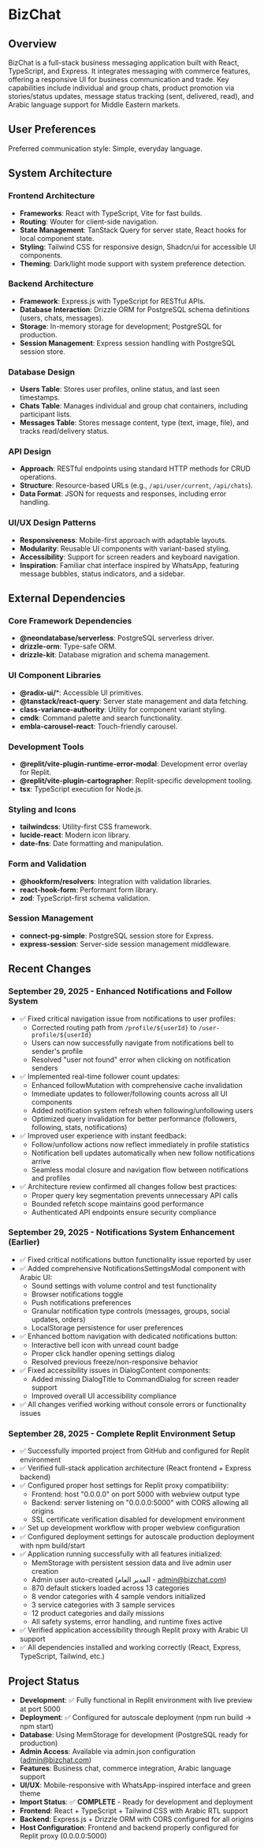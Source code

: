 # BizChat

## Overview

BizChat is a full-stack business messaging application built with React, TypeScript, and Express. It integrates messaging with commerce features, offering a responsive UI for business communication and trade. Key capabilities include individual and group chats, product promotion via stories/status updates, message status tracking (sent, delivered, read), and Arabic language support for Middle Eastern markets.

## User Preferences

Preferred communication style: Simple, everyday language.

## System Architecture

### Frontend Architecture
- **Frameworks**: React with TypeScript, Vite for fast builds.
- **Routing**: Wouter for client-side navigation.
- **State Management**: TanStack Query for server state, React hooks for local component state.
- **Styling**: Tailwind CSS for responsive design, Shadcn/ui for accessible UI components.
- **Theming**: Dark/light mode support with system preference detection.

### Backend Architecture
- **Framework**: Express.js with TypeScript for RESTful APIs.
- **Database Interaction**: Drizzle ORM for PostgreSQL schema definitions (users, chats, messages).
- **Storage**: In-memory storage for development; PostgreSQL for production.
- **Session Management**: Express session handling with PostgreSQL session store.

### Database Design
- **Users Table**: Stores user profiles, online status, and last seen timestamps.
- **Chats Table**: Manages individual and group chat containers, including participant lists.
- **Messages Table**: Stores message content, type (text, image, file), and tracks read/delivery status.

### API Design
- **Approach**: RESTful endpoints using standard HTTP methods for CRUD operations.
- **Structure**: Resource-based URLs (e.g., `/api/user/current`, `/api/chats`).
- **Data Format**: JSON for requests and responses, including error handling.

### UI/UX Design Patterns
- **Responsiveness**: Mobile-first approach with adaptable layouts.
- **Modularity**: Reusable UI components with variant-based styling.
- **Accessibility**: Support for screen readers and keyboard navigation.
- **Inspiration**: Familiar chat interface inspired by WhatsApp, featuring message bubbles, status indicators, and a sidebar.

## External Dependencies

### Core Framework Dependencies
- **@neondatabase/serverless**: PostgreSQL serverless driver.
- **drizzle-orm**: Type-safe ORM.
- **drizzle-kit**: Database migration and schema management.

### UI Component Libraries
- **@radix-ui/***: Accessible UI primitives.
- **@tanstack/react-query**: Server state management and data fetching.
- **class-variance-authority**: Utility for component variant styling.
- **cmdk**: Command palette and search functionality.
- **embla-carousel-react**: Touch-friendly carousel.

### Development Tools
- **@replit/vite-plugin-runtime-error-modal**: Development error overlay for Replit.
- **@replit/vite-plugin-cartographer**: Replit-specific development tooling.
- **tsx**: TypeScript execution for Node.js.

### Styling and Icons
- **tailwindcss**: Utility-first CSS framework.
- **lucide-react**: Modern icon library.
- **date-fns**: Date formatting and manipulation.

### Form and Validation
- **@hookform/resolvers**: Integration with validation libraries.
- **react-hook-form**: Performant form library.
- **zod**: TypeScript-first schema validation.

### Session Management
- **connect-pg-simple**: PostgreSQL session store for Express.
- **express-session**: Server-side session management middleware.

## Recent Changes

### September 29, 2025 - Enhanced Notifications and Follow System
- ✅ Fixed critical navigation issue from notifications to user profiles:
  - Corrected routing path from `/profile/${userId}` to `/user-profile/${userId}`
  - Users can now successfully navigate from notifications bell to sender's profile
  - Resolved "user not found" error when clicking on notification senders
- ✅ Implemented real-time follower count updates:
  - Enhanced followMutation with comprehensive cache invalidation
  - Immediate updates to follower/following counts across all UI components
  - Added notification system refresh when following/unfollowing users
  - Optimized query invalidation for better performance (followers, following, stats, notifications)
- ✅ Improved user experience with instant feedback:
  - Follow/unfollow actions now reflect immediately in profile statistics
  - Notification bell updates automatically when new follow notifications arrive
  - Seamless modal closure and navigation flow between notifications and profiles
- ✅ Architecture review confirmed all changes follow best practices:
  - Proper query key segmentation prevents unnecessary API calls
  - Bounded refetch scope maintains good performance
  - Authenticated API endpoints ensure security compliance

### September 29, 2025 - Notifications System Enhancement (Earlier)
- ✅ Fixed critical notifications button functionality issue reported by user
- ✅ Added comprehensive NotificationsSettingsModal component with Arabic UI:
  - Sound settings with volume control and test functionality
  - Browser notifications toggle
  - Push notifications preferences
  - Granular notification type controls (messages, groups, social updates, orders)
  - LocalStorage persistence for user preferences
- ✅ Enhanced bottom navigation with dedicated notifications button:
  - Interactive bell icon with unread count badge
  - Proper click handler opening settings dialog
  - Resolved previous freeze/non-responsive behavior
- ✅ Fixed accessibility issues in DialogContent components:
  - Added missing DialogTitle to CommandDialog for screen reader support
  - Improved overall UI accessibility compliance
- ✅ All changes verified working without console errors or functionality issues

### September 28, 2025 - Complete Replit Environment Setup
- ✅ Successfully imported project from GitHub and configured for Replit environment
- ✅ Verified full-stack application architecture (React frontend + Express backend)
- ✅ Configured proper host settings for Replit proxy compatibility:
  - Frontend: host "0.0.0.0" on port 5000 with webview output type
  - Backend: server listening on "0.0.0.0:5000" with CORS allowing all origins
  - SSL certificate verification disabled for development environment
- ✅ Set up development workflow with proper webview configuration
- ✅ Configured deployment settings for autoscale production deployment with npm build/start
- ✅ Application running successfully with all features initialized:
  - MemStorage with persistent session data and live admin user creation
  - Admin user auto-created (المدير العام - admin@bizchat.com)
  - 870 default stickers loaded across 13 categories
  - 8 vendor categories with 4 sample vendors initialized
  - 3 service categories with 3 sample services
  - 12 product categories and daily missions
  - All safety systems, error handling, and runtime fixes active
- ✅ Verified application accessibility through Replit proxy with Arabic UI support
- ✅ All dependencies installed and working correctly (React, Express, TypeScript, Tailwind, etc.)

## Project Status
- **Development**: ✅ Fully functional in Replit environment with live preview at port 5000
- **Deployment**: ✅ Configured for autoscale deployment (npm run build → npm start)
- **Database**: Using MemStorage for development (PostgreSQL ready for production)
- **Admin Access**: Available via admin.json configuration (admin@bizchat.com)
- **Features**: Business chat, commerce integration, Arabic language support
- **UI/UX**: Mobile-responsive with WhatsApp-inspired interface and green theme
- **Import Status**: ✅ **COMPLETE** - Ready for development and deployment
- **Frontend**: React + TypeScript + Tailwind CSS with Arabic RTL support
- **Backend**: Express.js + Drizzle ORM with CORS configured for all origins
- **Host Configuration**: Frontend and backend properly configured for Replit proxy (0.0.0.0:5000)